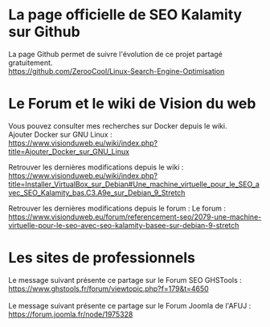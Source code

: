 # La page officielle de SEO Kalamity sur Github
La page Github permet de suivre l'évolution de ce projet partagé gratuitement.<br/>
https://github.com/ZerooCool/Linux-Search-Engine-Optimisation

# Le Forum et le wiki de Vision du web
Vous pouvez consulter mes recherches sur Docker depuis le wiki.<br/>
Ajouter Docker sur GNU Linux : https://www.visionduweb.eu/wiki/index.php?title=Ajouter_Docker_sur_GNU_Linux<br/>

Retrouver les dernières modifications depuis le wiki : https://www.visionduweb.eu/wiki/index.php?title=Installer_VirtualBox_sur_Debian#Une_machine_virtuelle_pour_le_SEO_avec_SEO_Kalamity_bas.C3.A9e_sur_Debian_9_Stretch<br/>

Retrouver les dernières modifications depuis le forum :
Le forum : https://www.visionduweb.eu/forum/referencement-seo/2079-une-machine-virtuelle-pour-le-seo-avec-seo-kalamity-basee-sur-debian-9-stretch

# Les sites de professionnels
Le message suivant présente ce partage sur le Forum SEO GHSTools : https://www.ghstools.fr/forum/viewtopic.php?f=179&t=4650<br/><br/>
Le message suivant présente ce partage sur le Forum Joomla de l'AFUJ : https://forum.joomla.fr/node/1975328
